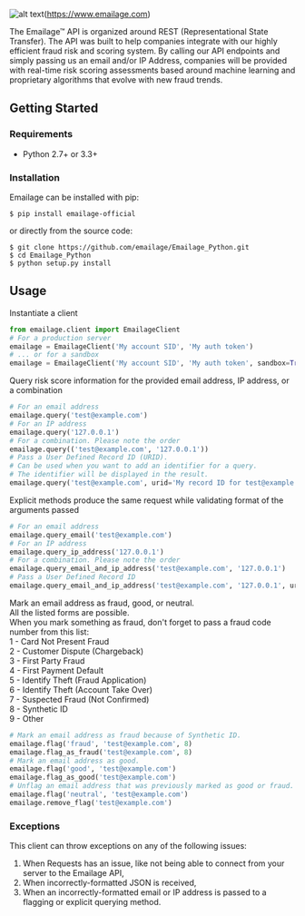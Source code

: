 [logo]: https://emailage.com/Content/Images/logo.svg "Emailage Logo"

![alt text][logo](https://www.emailage.com)

The Emailage&#8482; API is organized around REST (Representational State Transfer). The API was built to help companies integrate with our highly efficient fraud risk and scoring system. By calling our API endpoints and simply passing us an email and/or IP Address, companies will be provided with real-time risk scoring assessments based around machine learning and proprietary algorithms that evolve with new fraud trends.

## Getting Started

### Requirements

* Python 2.7+ or 3.3+

### Installation

Emailage can be installed with pip:

```
$ pip install emailage-official
```

or directly from the source code:

```
$ git clone https://github.com/emailage/Emailage_Python.git
$ cd Emailage_Python
$ python setup.py install
```

## Usage

Instantiate a client
```python
from emailage.client import EmailageClient
# For a production server
emailage = EmailageClient('My account SID', 'My auth token')
# ... or for a sandbox
emailage = EmailageClient('My account SID', 'My auth token', sandbox=True)
```

Query risk score information for the provided email address, IP address, or a combination
```python
# For an email address
emailage.query('test@example.com')
# For an IP address
emailage.query('127.0.0.1')
# For a combination. Please note the order
emailage.query(('test@example.com', '127.0.0.1'))
# Pass a User Defined Record ID (URID).
# Can be used when you want to add an identifier for a query.
# The identifier will be displayed in the result.
emailage.query('test@example.com', urid='My record ID for test@example.com')
```
Explicit methods produce the same request while validating format of the arguments passed
```python
# For an email address
emailage.query_email('test@example.com')
# For an IP address
emailage.query_ip_address('127.0.0.1')
# For a combination. Please note the order
emailage.query_email_and_ip_address('test@example.com', '127.0.0.1')
# Pass a User Defined Record ID
emailage.query_email_and_ip_address('test@example.com', '127.0.0.1', urid='My record ID for test@example.com and 127.0.0.1')
```

Mark an email address as fraud, good, or neutral.  
All the listed forms are possible.  
When you mark something as fraud, don't forget to pass a fraud code number from this list:  
1 - Card Not Present Fraud  
2 - Customer Dispute (Chargeback)  
3 - First Party Fraud  
4 - First Payment Default  
5 - Identify Theft (Fraud Application)  
6 - Identify Theft (Account Take Over)  
7 - Suspected Fraud (Not Confirmed)  
8 - Synthetic ID  
9 - Other

```python
# Mark an email address as fraud because of Synthetic ID.
emailage.flag('fraud', 'test@example.com', 8)
emailage.flag_as_fraud('test@example.com', 8)
# Mark an email address as good.
emailage.flag('good', 'test@example.com')
emailage.flag_as_good('test@example.com')
# Unflag an email address that was previously marked as good or fraud.
emailage.flag('neutral', 'test@example.com')
emailage.remove_flag('test@example.com')
```

### Exceptions

This client can throw exceptions on any of the following issues:

1. When Requests has an issue, like not being able to connect from your server to the Emailage API,
2. When incorrectly-formatted JSON is received,
3. When an incorrectly-formatted email or IP address is passed to a flagging or explicit querying method.
